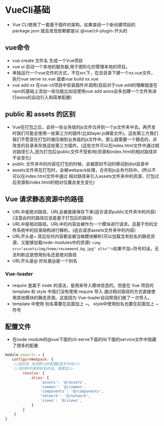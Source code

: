 <!--
 * @Author: xujie 1607526161@qq.com
 * @Date: 2022-05-25 23:06:32
 * @LastEditors: xujie 1607526161@qq.com
 * @LastEditTime: 2022-09-14 19:53:57
 * @FilePath: \HTML-CSS-Javascript-\Vue框架\Vue Cli教程\VueCli基础.md
 * @Description:
-->
# VueCli基础

* Vue CLI使用了一套基于插件的架构，如果查阅一个新创建项目的package.json 就会发现依赖都是以 @vue/cli-plugin-开头的

## vue命令

* vue create 文件名 生成一个Vue项目
* vue ui 启动一个本地的服务器,用于图形化的管理本地的项目。
* 单独运行一个vue文件的方式，不在src下，在总目录下建一个xx.vue文件，执行vue serve xx.vue 或者vue build xx.vue
* vue add xx  在vue-cli项目中安装插件并调用(目前对于vue add的理解就是在npm的基础上添加一些功能比如说使用vue add axios会多创建一个文件夹进行axios的自动引入和简单配置)

## public 和 assets 的区别

* Vue在打包之后，会将一些业务级的js文件合并到一个js文件夹中去。再开发时我们可能会使用一些第三方的插件(比如layer.js弹窗文件)。这些第三方我们我们不愿意在打包时被压缩到业务级的js文件中。那么就需要一个静态的，非改变的目录来存放这些第三方插件。(这些文件可以在index.html文件中通过相对路径引入,因为打包后(public文件不受影响)资源和index.html的相对路径并不会变化)
* public 文件夹中的内容在打包的时候，会被原封不动的移动到dist目录中
* assets文件夹在打包时，会被webpack处理，合并到js业务代码中。(所以不可以在index.html文件中通过 相对路径来引入assets文件夹中的资源，打包过后资源和index.html的相对位置会发生变化)

## Vue 请求静态资源中的路径

* URL中是绝对路径，URL会被直接保存下来(适合请求public文件夹中的内容)(注意此时的路径应该是基于打包后的路径)
* URL中是相对路径。URL中的内容会被作为一个模块进行请求。且基于你的文件系统中的目录结构进行解析。(适合请求assets文件夹中的内容)
* URL开头是~  其后任何内容都会被当做模块解析(可以加载含有别名的静态资源，又能够加载node-modules中的资源)
`<img src="assets/img/home/recommend_bg.jpg" alt="">`如果不加~符号的话，无法判断这是想用别名还是绝对路径
* URL开头是@  好处是@是一个别名

### Vue-loader

* require 是属于 node 的语法，是用来导入模块信息的。但是在 Vue 项目的 template 和 style 中我们没有使用 require 导入 通过相对路径的方式直接使用其他模块的静态资源。这是因为 Vue-loader自动帮我们做了一次导入。
* template 中使用 别名需要在前面加上 ~。 style中使用别名也要在前面加上 ~ 符号

## 配置文件

* 在node module的@vue下面的cli-serve下面的lib下面的service文件中隐藏了很多的配置

```js
module.exports = {
   configureWebpack: {
    //起别名 系统默认的配置@是文件夹src
    //在DOM中使用别名的话，需要加上~
        resolve: {
            alias: {
                'assets': '@/assets',
                'common': '@/common',
                'components': '@/components',
                'network': '@/network',
                'views': '@/views',
            }
        }
    }
}
```
